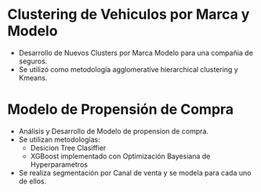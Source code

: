 # Clustering de Vehiculos por Marca y Modelo
- Desarrollo de Nuevos Clusters por Marca Modelo para una compañia de seguros.
- Se utilizó como metodología agglomerative hierarchical clustering y Kmeans.

# Modelo de Propensión de Compra
- Análisis y Desarrollo de Modelo de propension de compra.
- Se utilizan  metodologías:
    - Desicion Tree Clasiffier
    - XGBoost implementado con Optimización Bayesiana de Hyperparametros
- Se realiza segmentación por Canal de venta y se modela para cada uno de ellos. 
